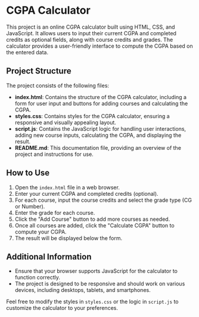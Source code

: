 # CGPA Calculator

This project is an online CGPA calculator built using HTML, CSS, and JavaScript. It allows users to input their current CGPA and completed credits as optional fields, along with course credits and grades. The calculator provides a user-friendly interface to compute the CGPA based on the entered data.

## Project Structure

The project consists of the following files:

- **index.html**: Contains the structure of the CGPA calculator, including a form for user input and buttons for adding courses and calculating the CGPA.
- **styles.css**: Contains styles for the CGPA calculator, ensuring a responsive and visually appealing layout.
- **script.js**: Contains the JavaScript logic for handling user interactions, adding new course inputs, calculating the CGPA, and displaying the result.
- **README.md**: This documentation file, providing an overview of the project and instructions for use.

## How to Use

1. Open the `index.html` file in a web browser.
2. Enter your current CGPA and completed credits (optional).
3. For each course, input the course credits and select the grade type (CG or Number).
4. Enter the grade for each course.
5. Click the "Add Course" button to add more courses as needed.
6. Once all courses are added, click the "Calculate CGPA" button to compute your CGPA.
7. The result will be displayed below the form.

## Additional Information

- Ensure that your browser supports JavaScript for the calculator to function correctly.
- The project is designed to be responsive and should work on various devices, including desktops, tablets, and smartphones.

Feel free to modify the styles in `styles.css` or the logic in `script.js` to customize the calculator to your preferences.